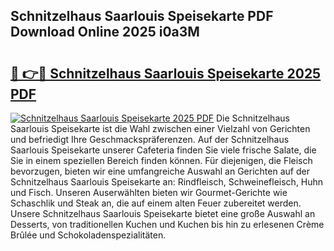 ## Schnitzelhaus Saarlouis Speisekarte PDF Download Online 2025 i0a3M

# <h2><a href="http://gcbkm1d.nevu.top/?p=Schnitzelhaus+Saarlouis+Speisekarte">🔗 👉🔴 Schnitzelhaus Saarlouis Speisekarte 2025 PDF</a></h2>

[![Schnitzelhaus Saarlouis Speisekarte 2025 PDF](https://i.imgur.com/dBaPXMq.png)](http://gcbkm1d.nevu.top/?p=Schnitzelhaus+Saarlouis+Speisekarte)
Die Schnitzelhaus Saarlouis Speisekarte ist die Wahl zwischen einer Vielzahl von Gerichten und befriedigt Ihre Geschmackspräferenzen. Auf der Schnitzelhaus Saarlouis Speisekarte unserer Cafeteria finden Sie viele frische Salate, die Sie in einem speziellen Bereich finden können. Für diejenigen, die Fleisch bevorzugen, bieten wir eine umfangreiche Auswahl an Gerichten auf der Schnitzelhaus Saarlouis Speisekarte an: Rindfleisch, Schweinefleisch, Huhn und Fisch. Unseren Auserwählten bieten wir Gourmet-Gerichte wie Schaschlik und Steak an, die auf einem alten Feuer zubereitet werden. Unsere Schnitzelhaus Saarlouis Speisekarte bietet eine große Auswahl an Desserts, von traditionellen Kuchen und Kuchen bis hin zu erlesenen Crème Brûlée und Schokoladenspezialitäten.
